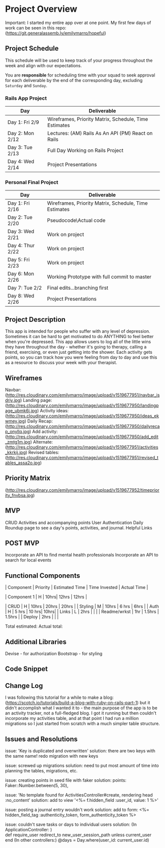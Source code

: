 # Project Overview

Important: I started my entire app over at one point. My first few days of work can be seen in this repo: (https://git.generalassemb.ly/emilymarro/hopeful)

## Project Schedule

This schedule will be used to keep track of your progress throughout the week and align with our expectations.  

You are **responsible** for scheduling time with your squad to seek approval for each deliverable by the end of the corresponding day, excluding `Saturday` and `Sunday`.

### Rails App Project

|  Day | Deliverable | 
|---|---| 
|Day 1: Fri 2/9 | Wireframes, Priority Matrix, Schedule, Time Estimates |
|Day 2: Mon  2/12 | Lectures: (AM) Rails As An API  (PM) React on Rails |
|Day 3: Tue 2/13 | Full Day Working on Rails Project  |
|Day 4: Wed 2/14 | Project Presentations |

### Personal Final Project 

|  Day | Deliverable | 
|---|---|
|Day 1: Fri 2/16 | Wireframes, Priority Matrix, Schedule, Time Estimates |
|Day 2: Tue 2/20 | Pseudocode\Actual code|
|Day 3: Wed 2/21 | Work on project  |
|Day 4: Thur 2/22 | Work on project  |
|Day 5: Fri 2/23 | Work on project  |
|Day 6: Mon 2/26 | Working Prototype with full commit to master |
|Day 7: Tue 2/2 | Final edits...branching first |
|Day 8: Wed 2/26 | Project Presentations |

## Project Description

This app is intended for people who suffer with any level of depression. Sometimes it can be hard to get motivated to do ANYTHING to feel better when you're depressed. This app allows users to log all of the little wins they have throughout the day - whether it's going to therapy, calling a friend, exercising, or even just getting into the shower. Each activity gets points, so you can track how you were feeling from day to day and use this as a resource to discuss your week with your therapist.

## Wireframes

Navbar: (http://res.cloudinary.com/emilymarro/image/upload/v1519677951/navbar_isdriy.jpg)
Landing page: (http://res.cloudinary.com/emilymarro/image/upload/v1519677950/landingpage_ubmk6i.jpg)
Activity ideas: (http://res.cloudinary.com/emilymarro/image/upload/v1519677950/ideas_ekwmey.jpg)
Daily Recap: (http://res.cloudinary.com/emilymarro/image/upload/v1519677950/dailyrecap_onyllq.jpg)
Add activity: (http://res.cloudinary.com/emilymarro/image/upload/v1519677950/add_edit_zmtg1m.jpg)
Alternate: (http://res.cloudinary.com/emilymarro/image/upload/v1519677951/activities_kkrkij.jpg)
Revised tables: (http://res.cloudinary.com/emilymarro/image/upload/v1519677951/revised_tables_assa2o.jpg)


## Priority Matrix

(http://res.cloudinary.com/emilymarro/image/upload/v1519677952/timepriority_fnvbsa.jpg)

## MVP 

CRUD Activities and accompanying points
User Authentication
Daily Roundup page to see a day's points, activities, and journal.
Helpful Links 

## POST MVP

Incorporate an API to find mental health professionals
Incorporate an API to search for local events


## Functional Components



| Component | Priority | Estimated Time | Time Invested | Actual Time |

| Component 1 | H | 10hrs| 12hrs | 12hrs |

| CRUD | H | 10hrs | 20hrs | 20hrs |
| Styling | M | 10hrs | 6 hrs | 6hrs |
| Auth | H | 5 hrs | 10 hrs| 10hrs|
| Links | L | 2hrs |  |  |
| Readme/wrkst | 1hr | 1.5hrs | 1.5hrs |
| Deploy | 2hrs | | |

Total estimated:
Actual total: 




## Additional Libraries
Devise - for authorization
Bootstrap - for styling


## Code Snippet



## Change Log
I was following this tutorial for a while to make a blog: 
(https://scotch.io/tutorials/build-a-blog-with-ruby-on-rails-part-1) but it didn't accomplish what I wanted it to - the main purpose of the app is to be an activity tracker, not a full-fledged blog. I got it running but then couldn't incorporate my activities table, and at that point I had run a million migrations so I just started from scratch with a much simpler table structure.

## Issues and Resolutions

issue: 'Key is duplicated and overwritten'
solution: there are two keys with the same name! redo migration with new keys

issue: screwed up migrations
solution: need to put most amount of time into planning the tables, migrations, etc.

issue: creating points in seed file with faker
solution: points: Faker::Number.between(5, 30),

issue: 'No template found for ActivitiesController#create, rendering head :no_content'
solution: add to view '<%= f.hidden_field :user_id, value: 1 %>'

issue: posting a journal entry wouldn't work
solution: add to form: <%= hidden_field_tag :authenticity_token, form_authenticity_token %>

issue: couldn't save tasks or days to individual users
solution: 
(In ApplicationController: )  
    def require_user
        redirect_to new_user_session_path unless current_user
    end
(In other controllers:)
    @days = Day.where(user_id: current_user.id)



